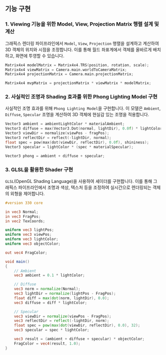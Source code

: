 ## 기능 구현

### 1. Viewing 기능을 위한 Model, View, Projection Matrix 행렬 설계 및 계산
그래픽스 렌더링 파이프라인에서 `Model`, `View`, `Projection` 행렬을 설계하고 계산하여 3D 객체의 위치와 시점을 조정합니다. 이를 통해 월드 좌표계에서 객체를 올바르게 배치하고, 화면에 투영할 수 있습니다.

```cpp
Matrix4x4 modelMatrix = Matrix4x4.TRS(position, rotation, scale);
Matrix4x4 viewMatrix = Camera.main.worldToCameraMatrix;
Matrix4x4 projectionMatrix = Camera.main.projectionMatrix;

Matrix4x4 mvpMatrix = projectionMatrix * viewMatrix * modelMatrix;
```

### 2. 사실적인 조명과 Shading 효과를 위한 Phong Lighting Model 구현
사실적인 조명 효과를 위해 `Phong Lighting Model`을 구현합니다. 이 모델은 `Ambient`, `Diffuse`, `Specular` 조명을 계산하여 3D 객체에 현실감 있는 조명을 적용합니다.

```cpp
Vector3 ambient = ambientLightColor * materialAmbient;
Vector3 diffuse = max(Vector3.Dot(normal, lightDir), 0.0f) * lightColor * materialDiffuse;
Vector3 viewDir = normalize(viewPos - fragPos);
Vector3 reflectDir = reflect(-lightDir, normal);
float spec = pow(max(dot(viewDir, reflectDir), 0.0f), shininess);
Vector3 specular = lightColor * (spec * materialSpecular);

Vector3 phong = ambient + diffuse + specular;
```

### 3. GLSL을 활용한 Shader 구현
`GLSL`(OpenGL Shading Language)을 사용하여 셰이더를 구현합니다. 이를 통해 그래픽스 파이프라인에서 조명과 색상, 텍스처 등을 조정하여 실시간으로 렌더링되는 객체의 외형을 제어합니다.

```glsl
#version 330 core

in vec3 Normal;
in vec3 FragPos;
in vec2 TexCoords;

uniform vec3 lightPos;
uniform vec3 viewPos;
uniform vec3 lightColor;
uniform vec3 objectColor;

out vec4 FragColor;

void main()
{
    // Ambient
    vec3 ambient = 0.1 * lightColor;

    // Diffuse
    vec3 norm = normalize(Normal);
    vec3 lightDir = normalize(lightPos - FragPos);
    float diff = max(dot(norm, lightDir), 0.0);
    vec3 diffuse = diff * lightColor;

    // Specular
    vec3 viewDir = normalize(viewPos - FragPos);
    vec3 reflectDir = reflect(-lightDir, norm);
    float spec = pow(max(dot(viewDir, reflectDir), 0.0), 32);
    vec3 specular = spec * lightColor;

    vec3 result = (ambient + diffuse + specular) * objectColor;
    FragColor = vec4(result, 1.0);
}
```
